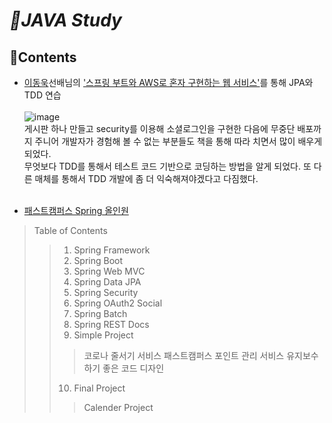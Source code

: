 # _💪JAVA Study_

## 📝Contents
* [이동욱](https://jojoldu.tistory.com/)선배님의 ['스프링 부트와 AWS로 혼자 구현하는 웹 서비스'](http://www.yes24.com/Product/Goods/83849117)를 통해 JPA와 TDD 연습<br><br>
![image](https://user-images.githubusercontent.com/77534863/169013792-2c20dbf6-20d6-4788-b3fa-2bdaa38154f0.png)<br>
게시판 하나 만들고 security를 이용해 소셜로그인을 구현한 다음에 무중단 배포까지 주니어 개발자가 경험해 볼 수 없는 부분들도 책을 통해 따라 치면서 많이 배우게 되었다.<br>
무엇보다 TDD를 통해서 테스트 코드 기반으로 코딩하는 방법을 알게 되었다. 또 다른 매체를 통해서 TDD 개발에 좀 더 익숙해져야겠다고 다짐했다.<br><br>

* [패스트캠퍼스 Spring 올인원](https://fastcampus.co.kr/dev_online_javaend)
> Table of Contents
>> 1. Spring Framework
>> 2. Spring Boot
>> 3. Spring Web MVC
>> 4. Spring Data JPA
>> 5. Spring Security
>> 6. Spring OAuth2 Social
>> 7. Spring Batch
>> 8. Spring REST Docs
>> 9. Simple Project
>>> 코로나 줄서기 서비스
>>> 패스트캠퍼스 포인트 관리 서비스
>>> 유지보수하기 좋은 코드 디자인 
>> 10. Final Project
>>> Calender Project


